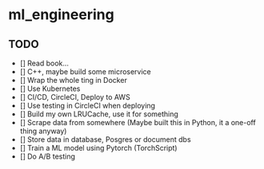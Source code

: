# ml_engineering

## TODO

- [] Read book...
- [] C++, maybe build some microservice
- [] Wrap the whole ting in Docker
- [] Use Kubernetes
- [] CI/CD, CircleCI, Deploy to AWS
- [] Use testing in CircleCI when deploying
- [] Build my own LRUCache, use it for something
- [] Scrape data from somewhere (Maybe built this in Python, it a one-off thing anyway)
- [] Store data in database, Posgres or document dbs
- [] Train a ML model using Pytorch (TorchScript)
- [] Do A/B testing
